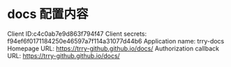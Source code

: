 # docs 配置内容

Client ID:c4c0ab7e9d863f794f47
Client secrets: f94ef6f0171184250e46597a7f114a31077d44b6
Application name: trry-docs
Homepage URL: <https://trry-github.github.io/docs/>
Authorization callback URL: <https://trry-github.github.io/docs/>
